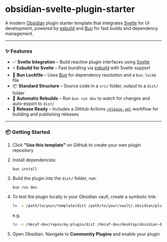 # obsidian-svelte-plugin-starter

A modern [Obsidian](https://obsidian.md) plugin starter template that integrates [Svelte](https://svelte.dev) for UI development, powered by [esbuild](https://esbuild.github.io/) and [Bun](https://bun.sh/) for fast builds and dependency management.

---

### ✨ Features

-   ✅ **Svelte Integration** – Build reactive plugin interfaces using [Svelte](https://svelte.dev)
-   ⚡ **Esbuild for Svelte** – Fast bundling via [esbuild](https://esbuild.github.io/) with Svelte support
-   🐰 **Bun Lockfile** – Uses [Bun](https://bun.sh/) for dependency resolution and a `bun.lockb` file
-   📦 **Standard Structure** – Source code in a `src/` folder, output to a `dist/` folder
-   🔁 **Automatic Rebuilds** – Run `bun run dev` to watch for changes and auto-export to `dist/`
-   🚀 **Release Ready** – Includes a GitHub Actions [`release.yml`](.github/workflows/release.yml) workflow for building and publishing releases

---

### 📦 Getting Started

1. Click **"Use this template"** on GitHub to create your own plugin repository
2. Install dependencies:
    ```bash
    bun install
    ```
3. Build the plugin into the `dist/` folder, run:
    ```
    bun run dev
    ```
4. To test the plugin locally in your Obsidian vault, create a symbolic link:

    ```bash
    ln -s /path/to/your/template/dist /path/to/your/vault/.obsidian/plugins/your-plugin-name
    ```

    e.g.

    ```bash
    ln -s /decaf-dev/repos/my-plugin/dist /decaf-dev/desktop/obsidian-development/.obsidian/plugins/my-plugin
    ```

5. Open Obsidian. Navigate to **Community Plugins** and enable your plugin
